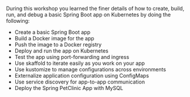 During this workshop you learned the finer details of how to create, build, run, and debug a basic Spring Boot app on
Kubernetes by doing the following:

*   Create a basic Spring Boot app
*   Build a Docker image for the app
*   Push the image to a Docker registry
*   Deploy and run the app on Kubernetes
*   Test the app using port-forwarding and ingress
*   Use skaffold to iterate easily as you work on your app
*   Use kustomize to manage configurations across environments
*   Externalize application configuration using ConfigMaps
*   Use service discovery for app-to-app communication
*   Deploy the Spring PetClinic App with MySQL

